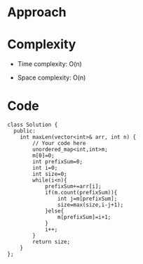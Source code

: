 # Approach
<!-- Describe your approach to solving the problem. -->

# Complexity
- Time complexity: O(n)
<!-- Add your time complexity here, e.g. $$O(n)$$ -->

- Space complexity: O(n)
<!-- Add your space complexity here, e.g. $$O(n)$$ -->

# Code
```
class Solution {
  public:
    int maxLen(vector<int>& arr, int n) {
        // Your code here
        unordered_map<int,int>m;
        m[0]=0;
        int prefixSum=0;
        int i=0;
        int size=0;
        while(i<n){
            prefixSum+=arr[i];
            if(m.count(prefixSum)){
                int j=m[prefixSum];
                size=max(size,i-j+1);
            }else{
                m[prefixSum]=i+1;
            }
            i++;
        }
        return size;
    }
};
```
